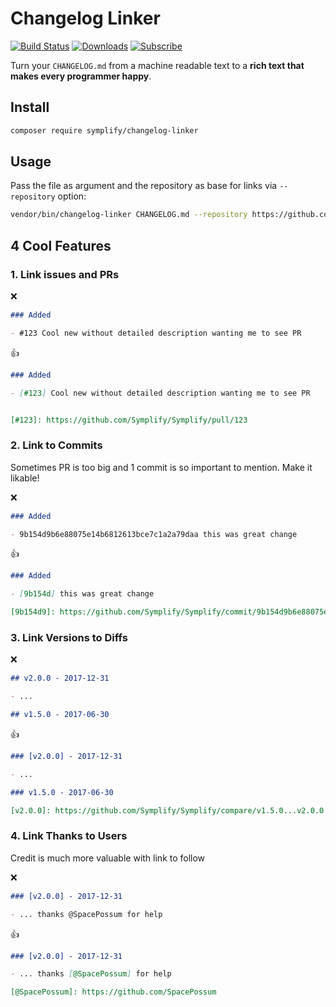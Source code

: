 # Changelog Linker

[![Build Status](https://img.shields.io/travis/Symplify/ChangelogLinker/master.svg?style=flat-square)](https://travis-ci.org/Symplify/ChangelogLinker)
[![Downloads](https://img.shields.io/packagist/dt/symplify/changelog-linker.svg?style=flat-square)](https://packagist.org/packages/symplify/changelog-linker)
[![Subscribe](https://img.shields.io/badge/subscribe-to--releases-green.svg?style=flat-square)](https://libraries.io/packagist/symplify%2Fchangelog-linker)

Turn your `CHANGELOG.md` from a machine readable text to a **rich text that makes every programmer happy**.

## Install

```bash
composer require symplify/changelog-linker
```  

## Usage

Pass the file as argument and the repository as base for links via `--repository` option:

```bash
vendor/bin/changelog-linker CHANGELOG.md --repository https://github.com/symplify/symplify
```

## 4 Cool Features

### 1. Link issues and PRs

:x:

```markdown
### Added

- #123 Cool new without detailed description wanting me to see PR  
```

:+1:

```markdown
### Added

- [#123] Cool new without detailed description wanting me to see PR


[#123]: https://github.com/Symplify/Symplify/pull/123
```

### 2. Link to Commits

Sometimes PR is too big and 1 commit is so important to mention. Make it likable!

:x:

```markdown
### Added

- 9b154d9b6e88075e14b6812613bce7c1a2a79daa this was great change
```

:+1:

```markdown
### Added

- [9b154d] this was great change

[9b154d9]: https://github.com/Symplify/Symplify/commit/9b154d9b6e88075e14b6812613bce7c1a2a79daa
```

### 3. Link Versions to Diffs

:x:

```markdown
## v2.0.0 - 2017-12-31

- ...

## v1.5.0 - 2017-06-30
```

:+1:

```markdown
### [v2.0.0] - 2017-12-31

- ...

### v1.5.0 - 2017-06-30

[v2.0.0]: https://github.com/Symplify/Symplify/compare/v1.5.0...v2.0.0
```

### 4. Link Thanks to Users

Credit is much more valuable with link to follow

:x:

```markdown
### [v2.0.0] - 2017-12-31

- ... thanks @SpacePossum for help
```

:+1:

```markdown
### [v2.0.0] - 2017-12-31

- ... thanks [@SpacePossum] for help

[@SpacePossum]: https://github.com/SpacePossum
```
